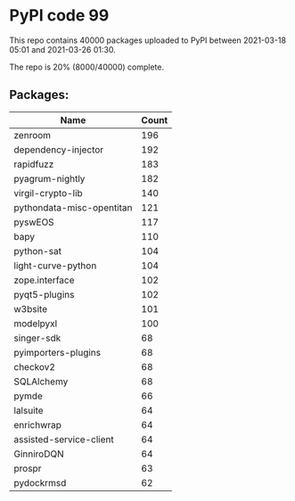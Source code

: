 # PyPI code 99

This repo contains 40000 packages uploaded to PyPI between 
2021-03-18 05:01 and 2021-03-26 01:30.

The repo is 20% (8000/40000) complete.

## Packages:

| Name  | Count |
| ----- | ----- |
| zenroom | 196 |
| dependency-injector | 192 |
| rapidfuzz | 183 |
| pyagrum-nightly | 182 |
| virgil-crypto-lib | 140 |
| pythondata-misc-opentitan | 121 |
| pyswEOS | 117 |
| bapy | 110 |
| python-sat | 104 |
| light-curve-python | 104 |
| zope.interface | 102 |
| pyqt5-plugins | 102 |
| w3bsite | 101 |
| modelpyxl | 100 |
| singer-sdk | 68 |
| pyimporters-plugins | 68 |
| checkov2 | 68 |
| SQLAlchemy | 68 |
| pymde | 66 |
| lalsuite | 64 |
| enrichwrap | 64 |
| assisted-service-client | 64 |
| GinniroDQN | 64 |
| prospr | 63 |
| pydockrmsd | 62 |



